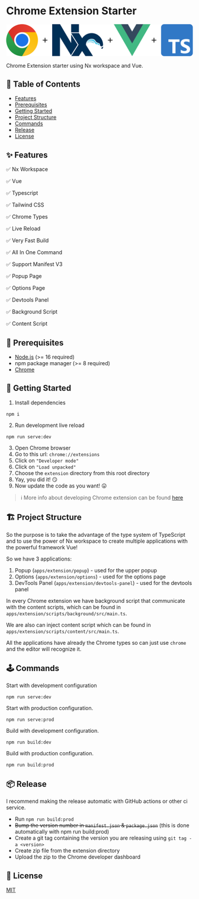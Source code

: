# Chrome Extension Starter

![Chrome Extension Starter Logo](.github/images/logo.png)

Chrome Extension starter using Nx workspace and Vue.

## 📖 Table of Contents

- [Features](#✨-Features)
- [Prerequisites](#🎯-Prerequisites)
- [Getting Started](#🚀-Getting-Started)
- [Project Structure](#🏗-Project-Structure)
- [Commands](#🕹-Commands)
- [Release](#📦-Release)
- [License](#📜-License)

## ✨ Features

✅ Nx Workspace

✅ Vue

✅ Typescript

✅ Tailwind CSS

✅ Chrome Types

✅ Live Reload

✅ Very Fast Build

✅ All In One Command

✅ Support Manifest V3

✅ Popup Page

✅ Options Page

✅ Devtools Panel

✅ Background Script

✅ Content Script

## 🎯 Prerequisites

- [Node.js](https://nodejs.org) (>= 16 required)
- npm package manager (>= 8 required)
- [Chrome](https://www.google.com/chrome)

## 🚀 Getting Started

1. Install dependencies

```shell
npm i
```

2. Run development live reload

```shell
npm run serve:dev
```

3. Open Chrome browser
4. Go to this url: `chrome://extensions`
5. Click on `"Developer mode"`
6. Click on `"Load unpacked"`
7. Choose the `extension` directory from this root directory
8. Yay, you did it! 😏
9. Now update the code as you want! 😛

> ℹ️ More info about developing Chrome extension can be found [here](https://developer.chrome.com/docs/extensions/mv3)

## 🏗 Project Structure

So the purpose is to take the advantage of the type system of TypeScript and to use the power of Nx workspace to create multiple applications with the powerful framework Vue!

So we have 3 applications:

1. Popup (`apps/extension/popup`) - used for the upper popup
2. Options (`apps/extension/options`) - used for the options page
3. DevTools Panel (`apps/extension/devtools-panel`) - used for the devtools panel

In every Chrome extension we have background script that communicate with the content scripts, which can be found in `apps/extension/scripts/background/src/main.ts`.

We are also can inject content script which can be found in `apps/extension/scripts/content/src/main.ts`.

All the applications have already the Chrome types so can just use `chrome` and the editor will recognize it.

## 🕹 Commands

Start with development configuration

```shell
npm run serve:dev
```

Start with production configuration.

```shell
npm run serve:prod
```

Build with development configuration.

```shell
npm run build:dev
```

Build with production configuration.

```shell
npm run build:prod
```

## 📦 Release

I recommend making the release automatic with GitHub actions or other ci service.

- Run `npm run build:prod`
- ~~Bump the version number in `manifest.json` & `package.json`~~ (this is done automatically with npm run build:prod)
- Create a git tag containing the version you are releasing using `git tag -a <version>`
- Create zip file from the extension directory
- Upload the zip to the Chrome developer dashboard

## 📜 License

[MIT](LICENSE)
